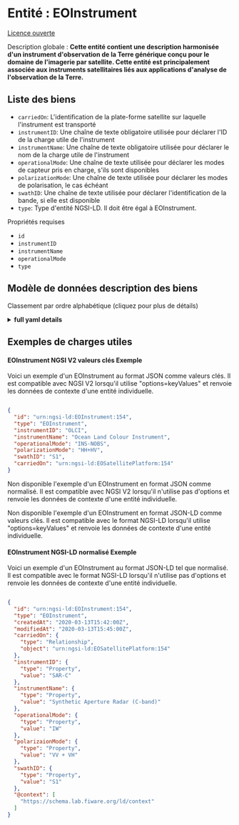 Entité : EOInstrument  
=====================  
[Licence ouverte](https://github.com/smart-data-models//dataModel.SatelliteImagery/blob/master/EOInstrument/LICENSE.md)  
Description globale : **Cette entité contient une description harmonisée d'un instrument d'observation de la Terre générique conçu pour le domaine de l'imagerie par satellite. Cette entité est principalement associée aux instruments satellitaires liés aux applications d'analyse de l'observation de la Terre.**  

## Liste des biens  

- `carriedOn`: L'identification de la plate-forme satellite sur laquelle l'instrument est transporté  - `instrumentID`: Une chaîne de texte obligatoire utilisée pour déclarer l'ID de la charge utile de l'instrument  - `instrumentName`: Une chaîne de texte obligatoire utilisée pour déclarer le nom de la charge utile de l'instrument  - `operationalMode`: Une chaîne de texte utilisée pour déclarer les modes de capteur pris en charge, s'ils sont disponibles  - `polarizationMode`: Une chaîne de texte utilisée pour déclarer les modes de polarisation, le cas échéant  - `swathID`: Une chaîne de texte utilisée pour déclarer l'identification de la bande, si elle est disponible  - `type`: Type d'entité NGSI-LD. Il doit être égal à EOInstrument.    
Propriétés requises  
- `id`  - `instrumentID`  - `instrumentName`  - `operationalMode`  - `type`  ## Modèle de données description des biens  
Classement par ordre alphabétique (cliquez pour plus de détails)  
<details><summary><strong>full yaml details</strong></summary>    
```yaml  
EOInstrument:    
  description: 'This entity contains a harmonised description of a generic EOInstrument made for the Satellite Imagerry domain. This entity is primarily associated with the satellite instruments related to Earth Observation Analysis applications.'    
  properties:    
    carriedOn:    
      description: 'The ID of the satellite platform that the instrument is carried on'    
      format: uri    
      type: Relationship    
    instrumentID:    
      description: 'A mandatory text string used to declare the ID of the instrument payload'    
      type: Property    
      x-ngsi:    
        model: https://schema.org/Text    
    instrumentName:    
      description: 'A mandatory text string used to declare the name of the instrument payload'    
      type: Property    
      x-ngsi:    
        model: https://schema.org/Text    
    operationalMode:    
      description: 'A text string used to declare the supported sensor modes if available'    
      type: Property    
      x-ngsi:    
        model: https://schema.org/Text    
    polarizationMode:    
      description: 'A text string used to declare the polarization modes if available'    
      type: Property    
      x-ngsi:    
        model: https://schema.org/Text    
    swathID:    
      description: 'A text string used to declare the swath ID if available'    
      type: Property    
      x-ngsi:    
        model: https://schema.org/Text    
    type:    
      description: 'NGSI-LD Entity Type. It must be equal to EOInstrument.'    
      enum:    
        - EOInstrument    
      type: Property    
  required:    
    - id    
    - type    
    - instrumentID    
    - instrumentName    
    - operationalMode    
  type: object    
```  
</details>    
## Exemples de charges utiles  
#### EOInstrument NGSI V2 valeurs clés Exemple  
Voici un exemple d'un EOInstrument au format JSON comme valeurs clés. Il est compatible avec NGSI V2 lorsqu'il utilise "options=keyValues" et renvoie les données de contexte d'une entité individuelle.  
```json  
{  
  "id": "urn:ngsi-ld:EOInstrument:154",  
  "type": "EOInstrument",  
  "instrumentID": "OLCI",  
  "instrumentName": "Ocean Land Colour Instrument",  
  "operationalMode": "INS-NOBS",  
  "polarizationMode": "HH+HV",  
  "swathID": "S1",  
  "carriedOn": "urn:ngsi-ld:EOSatellitePlatform:154"  
}  
```  
Non disponible l'exemple d'un EOInstrument en format JSON comme normalisé. Il est compatible avec NGSI V2 lorsqu'il n'utilise pas d'options et renvoie les données de contexte d'une entité individuelle.  
Non disponible l'exemple d'un EOInstrument en format JSON-LD comme valeurs clés. Il est compatible avec le format NGSI-LD lorsqu'il utilise "options=keyValues" et renvoie les données de contexte d'une entité individuelle.  
#### EOInstrument NGSI-LD normalisé Exemple  
Voici un exemple d'un EOInstrument au format JSON-LD tel que normalisé. Il est compatible avec le format NGSI-LD lorsqu'il n'utilise pas d'options et renvoie les données de contexte d'une entité individuelle.  
```json  
{  
  "id": "urn:ngsi-ld:EOInstrument:154",  
  "type": "EOInstrument",  
  "createdAt": "2020-03-13T15:42:00Z",  
  "modifiedAt": "2020-03-13T15:45:00Z",  
  "carriedOn": {  
    "type": "Relationship",  
    "object": "urn:ngsi-ld:EOSatellitePlatform:154"  
  },  
  "instrumentID": {  
    "type": "Property",  
    "value": "SAR-C"  
  },  
  "instrumentName": {  
    "type": "Property",  
    "value": "Synthetic Aperture Radar (C-band)"  
  },  
  "operationalMode": {  
    "type": "Property",  
    "value": "IW"  
  },  
  "polarizaionMode": {  
    "type": "Property",  
    "value": "VV + VH"  
  },  
  "swathID": {  
    "type": "Property",  
    "value": "S1"  
  },  
  "@context": [  
    "https://schema.lab.fiware.org/ld/context"  
  ]  
}  
```  
